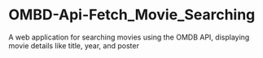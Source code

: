 # OMBD-Api-Fetch_Movie_Searching
 A web application for searching movies using the OMDB API, displaying movie details like title, year, and poster
